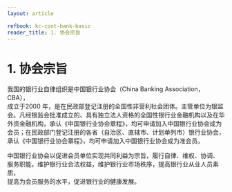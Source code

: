```yaml
---
layout: article

refbook: kc-cont-bank-basic
reader_title: 1. 协会宗旨
---
```


# 1. 协会宗旨

我国的银行业自律组织是中国银行业协会（China Banking Association，CBA），<br />
      成立于2000 年，是在民政部登记注册的全国性非营利社会团体。主管单位为银监<br />
      会。凡经银监会批准成立的、具有独立法人资格的全国性银行业金融机构以及在华<br />
      外资金融机构，承认《中国银行业协会章程》，均可申请加入中国银行业协会成为<br />
      会员；在民政部门登记注册的各省（自治区、直辖市、计划单列市）银行业协会，<br />
      承认《中国银行业协会章程》，均可申请加入中国银行业协会成为准会员。</p>
    <p>中国银行业协会以促进会员单位实现共同利益为宗旨，履行自律、维权、协调、<br />
      服务职能，维护银行业合法权益，维护银行业市场秩序，提高银行业从业人员素质，<br />
    提高为会员服务的水平，促进银行业的健康发展。